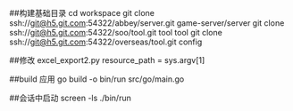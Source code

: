 ##构建基础目录
cd workspace
git clone ssh://git@h5.git.com:54322/abbey/server.git game-server/server
git clone ssh://git@h5.git.com:54322/soo/tool.git tool tool
git clone ssh://git@h5.git.com:54322/overseas/tool.git config

##修改 excel_export2.py
resource_path = sys.argv[1]

##build 应用
go build -o bin/run src/go/main.go

##会话中启动
screen -ls
./bin/run

